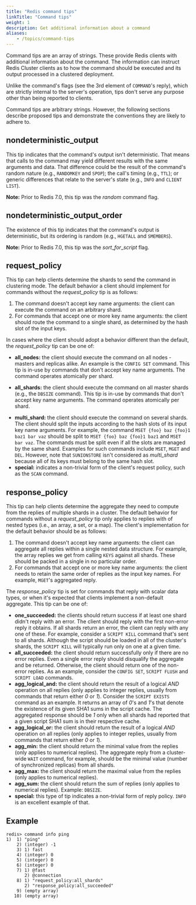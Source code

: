 ```yaml
---
title: "Redis command tips"
linkTitle: "Command tips"
weight: 1
description: Get additional information about a command
aliases:
    - /topics/command-tips
---
```


Command tips are an array of strings.
These provide Redis clients with additional information about the command.
The information can instruct Redis Cluster clients as to how the command should be executed and its output processed in a clustered deployment.

Unlike the command's flags (see the 3rd element of `COMMAND`'s reply), which are strictly internal to the server's operation, tips don't serve any purpose other than being reported to clients.

Command tips are arbitrary strings.
However, the following sections describe proposed tips and demonstrate the conventions they are likely to adhere to.

## nondeterministic_output

This tip indicates that the command's output isn't deterministic.
That means that calls to the command may yield different results with the same arguments and data.
That difference could be the result of the command's random nature (e.g., `RANDOMKEY` and `SPOP`); the call's timing (e.g., `TTL`); or generic differences that relate to the server's state (e.g., `INFO` and `CLIENT LIST`).

**Note:**
Prior to Redis 7.0, this tip was the _random_ command flag.

## nondeterministic_output_order

The existence of this tip indicates that the command's output is deterministic, but its ordering is random (e.g., `HGETALL` and `SMEMBERS`).

**Note:**
Prior to Redis 7.0, this tip was the _sort_\__for_\__script_ flag.

## request_policy

This tip can help clients determine the shards to send the command in clustering mode.
The default behavior a client should implement for commands without the _request_policy_ tip is as follows:

1. The command doesn't accept key name arguments: the client can execute the command on an arbitrary shard.
1. For commands that accept one or more key name arguments: the client should route the command to a single shard, as determined by the hash slot of the input keys.

In cases where the client should adopt a behavior different than the default, the _request_policy_ tip can be one of:

- **all_nodes:** the client should execute the command on all nodes - masters and replicas alike.
  An example is the `CONFIG SET` command. 
  This tip is in-use by commands that don't accept key name arguments.
  The command operates atomically per shard.
* **all_shards:** the client should execute the command on all master shards (e.g., the `DBSIZE` command).
  This tip is in-use by commands that don't accept key name arguments.
  The command operates atomically per shard.
- **multi_shard:** the client should execute the command on several shards.
  The client should split the inputs according to the hash slots of its input key name arguments. For example, the command `MSET {foo} baz {foo}1 baz1 bar vaz` should be split to `MSET {foo} baz {foo}1 baz1` and `MSET bar vaz`. The commands must be split even if all the slots are managed by the same shard.
  Examples for such commands include `MSET`, `MGET` and `DEL`.
  However, note that `SUNIONSTORE` isn't considered as _multi_shard_ because all of its keys must belong to the same hash slot.
- **special:** indicates a non-trivial form of the client's request policy, such as the `SCAN` command.

## response_policy

This tip can help clients determine the aggregate they need to compute from the replies of multiple shards in a cluster.
The default behavior for commands without a _request_policy_ tip only applies to replies with of nested types (i.e., an array, a set, or a map).
The client's implementation for the default behavior should be as follows:

1. The command doesn't accept key name arguments: the client can aggregate all replies within a single nested data structure.
For example, the array replies we get from calling `KEYS` against all shards.
These should be packed in a single in no particular order.
1. For commands that accept one or more key name arguments: the client needs to retain the same order of replies as the input key names.
For example, `MGET`'s aggregated reply.

The _response_policy_ tip is set for commands that reply with scalar data types, or when it's expected that clients implement a non-default aggregate.
This tip can be one of:

* **one_succeeded:** the clients should return success if at least one shard didn't reply with an error.
  The client should reply with the first non-error reply it obtains.
  If all shards return an error, the client can reply with any one of these.
  For example, consider a `SCRIPT KILL` command that's sent to all shards.
  Although the script should be loaded in all of the cluster's shards, the `SCRIPT KILL` will typically run only on one at a given time.
* **all_succeeded:** the client should return successfully only if there are no error replies.
  Even a single error reply should disqualify the aggregate and be returned.
  Otherwise, the client should return one of the non-error replies.
  As an example, consider the `CONFIG SET`, `SCRIPT FLUSH` and `SCRIPT LOAD` commands.
* **agg_logical_and:** the client should return the result of a logical _AND_ operation on all replies (only applies to integer replies, usually from commands that return either _0_ or _1_).
  Consider the `SCRIPT EXISTS` command as an example.
  It returns an array of _0_'s and _1_'s that denote the existence of its given SHA1 sums in the script cache.
  The aggregated response should be _1_ only when all shards had reported that a given script SHA1 sum is in their respective cache.
* **agg_logical_or:** the client should return the result of a logical _AND_ operation on all replies (only applies to integer replies, usually from commands that return either _0_ or _1_).
* **agg_min:** the client should return the minimal value from the replies (only applies to numerical replies).
  The aggregate reply from a cluster-wide `WAIT` command, for example, should be the minimal value (number of synchronized replicas) from all shards.
* **agg_max:** the client should return the maximal value from the replies (only applies to numerical replies).
* **agg_sum:** the client should return the sum of replies (only applies to numerical replies).
  Example: `DBSIZE`.
* **special:** this type of tip indicates a non-trivial form of reply policy.
  `INFO` is an excellent example of that.

## Example

```
redis> command info ping
1)  1) "ping"
    2) (integer) -1
    3) 1) fast
    4) (integer) 0
    5) (integer) 0
    6) (integer) 0
    7) 1) @fast
       2) @connection
    8) 1) "request_policy:all_shards"
       2) "response_policy:all_succeeded"
    9) (empty array)
   10) (empty array)
```
